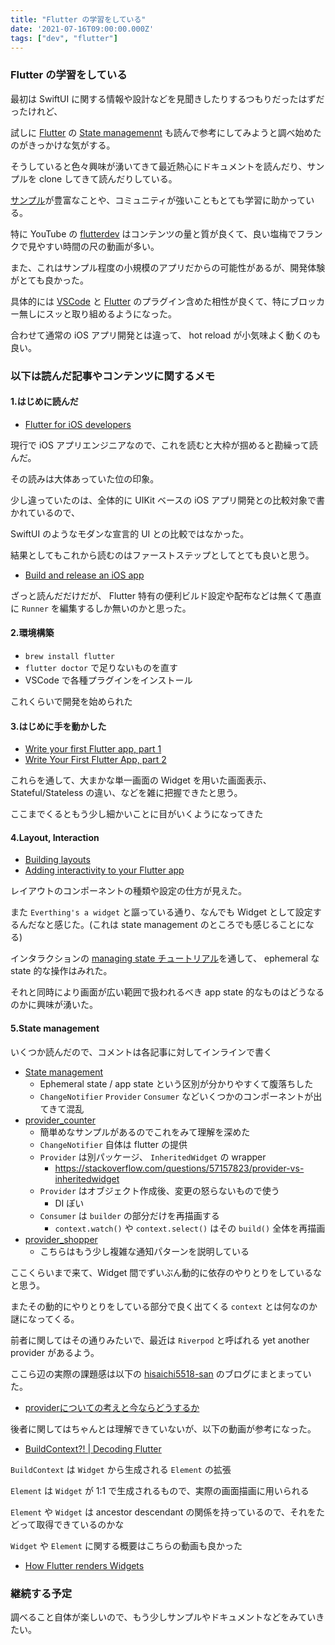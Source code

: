 ```yaml
---
title: "Flutter の学習をしている"
date: '2021-07-16T09:00:00.000Z'
tags: ["dev", "flutter"]
---
```


### Flutter の学習をしている

最初は SwiftUI に関する情報や設計などを見聞きしたりするつもりだったはずだったけれど、

試しに [Flutter](https://flutter.dev) の [State managemennt](https://flutter.dev/docs/development/data-and-backend/state-mgmt/intro) も読んで参考にしてみようと調べ始めたのがきっかけな気がする。

そうしていると色々興味が湧いてきて最近熱心にドキュメントを読んだり、サンプルを clone してきて読んだりしている。

[サンプル](https://github.com/flutter/samples)が豊富なことや、コミュニティが強いこともとても学習に助かっている。

特に YouTube の [flutterdev](https://www.youtube.com/c/flutterdev) はコンテンツの量と質が良くて、良い塩梅でフランクで見やすい時間の尺の動画が多い。

また、これはサンプル程度の小規模のアプリだからの可能性があるが、開発体験がとても良かった。

具体的には [VSCode](https://code.visualstudio.com) と [Flutter](https://flutter.dev) のプラグイン含めた相性が良くて、特にブロッカー無しにスッと取り組めるようになった。

合わせて通常の iOS アプリ開発とは違って、 hot reload が小気味よく動くのも良い。

### 以下は読んだ記事やコンテンツに関するメモ

#### 1.はじめに読んだ

- [Flutter for iOS developers](https://flutter.dev/docs/get-started/flutter-for/ios-devs)

現行で iOS アプリエンジニアなので、これを読むと大枠が掴めると勘繰って読んだ。

その読みは大体あっていた位の印象。

少し違っていたのは、全体的に UIKit ベースの iOS アプリ開発との比較対象で書かれているので、

SwiftUI のようなモダンな宣言的 UI との比較ではなかった。

結果としてもこれから読むのはファーストステップとしてとても良いと思う。

- [Build and release an iOS app](https://flutter.dev/docs/deployment/ios)

ざっと読んだだけだが、 Flutter 特有の便利ビルド設定や配布などは無くて愚直に `Runner` を編集するしか無いのかと思った。

#### 2.環境構築

- `brew install flutter`
- `flutter doctor` で足りないものを直す
- VSCode で各種プラグインをインストール

これくらいで開発を始められた

#### 3.はじめに手を動かした

- [Write your first Flutter app, part 1](https://flutter.dev/docs/get-started/codelab)
- [Write Your First Flutter App, part 2](https://codelabs.developers.google.com/codelabs/first-flutter-app-pt2#0)

これらを通して、大まかな単一画面の Widget を用いた画面表示、Stateful/Stateless の違い、などを雑に把握できたと思う。

ここまでくるともう少し細かいことに目がいくようになってきた

#### 4.Layout, Interaction

- [Building layouts](https://flutter.dev/docs/development/ui/layout/tutorial)
- [Adding interactivity to your Flutter app](https://flutter.dev/docs/development/ui/interactive)

レイアウトのコンポーネントの種類や設定の仕方が見えた。

また `Everthing's a widget` と謳っている通り、なんでも Widget として設定するんだなと感じた。(これは state management のところでも感じることになる)

インタラクションの [managing state チュートリアル](https://flutter.dev/docs/development/ui/interactive#managing-state)を通して、 ephemeral な state 的な操作はみれた。

それと同時により画面が広い範囲で扱われるべき app state 的なものはどうなるのかに興味が湧いた。

#### 5.State management

いくつか読んだので、コメントは各記事に対してインラインで書く

- [State management](https://flutter.dev/docs/development/data-and-backend/state-mgmt/intro)
  - Ephemeral state / app state という区別が分かりやすくて腹落ちした
  - `ChangeNotifier` `Provider` `Consumer` などいくつかのコンポーネントが出てきて混乱
- [provider_counter](https://github.com/flutter/samples/tree/master/provider_counter) 
  - 簡単めなサンプルがあるのでこれをみて理解を深めた
  - `ChangeNotifier` 自体は flutter の提供
  - `Provider` は別パッケージ、 `InheritedWidget` の wrapper
    - https://stackoverflow.com/questions/57157823/provider-vs-inheritedwidget
  - `Provider` はオブジェクト作成後、変更の怒らないもので使う
    - DI ぽい
  - `Consumer` は `builder` の部分だけを再描画する
    - `context.watch()` や `context.select()` はその `build()` 全体を再描画
- [provider_shopper](https://github.com/flutter/samples/tree/master/provider_shopper) 
  - こちらはもう少し複雑な通知パターンを説明している

ここくらいまで来て、Widget 間でずいぶん動的に依存のやりとりをしているなと思う。

またその動的にやりとりをしている部分で良く出てくる `context` とは何なのか謎になってくる。

前者に関してはその通りみたいで、最近は `Riverpod` と呼ばれる yet another provider があるよう。

ここら辺の実際の課題感は以下の [hisaichi5518-san](https://twitter.com/hisaichi5518) のブログにまとまっていた。

- [providerについての考えと今ならどうするか](https://hisaichi5518.hatenablog.jp/entry/2021/05/29/130000)

後者に関してはちゃんとは理解できていないが、以下の動画が参考になった。

- [BuildContext?! | Decoding Flutter](https://www.youtube.com/watch?v=rIaaH87z1-g)

`BuildContext` は `Widget` から生成される `Element` の拡張

`Element` は `Widget` が 1:1 で生成されるもので、実際の画面描画に用いられる

`Element` や `Widget` は ancestor descendant の関係を持っているので、それをたどって取得できているのかな

`Widget` や `Element` に関する概要はこちらの動画も良かった

- [How Flutter renders Widgets](https://www.youtube.com/watch?v=996ZgFRENMs)

### 継続する予定

調べること自体が楽しいので、もう少しサンプルやドキュメントなどをみていきたい。
